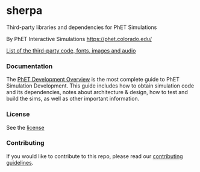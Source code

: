 sherpa
======

Third-party libraries and dependencies for PhET Simulations

By PhET Interactive Simulations
https://phet.colorado.edu/

[List of the third-party code, fonts, images and audio](third-party-licenses.md)

### Documentation
The [PhET Development Overview](https://github.com/phetsims/phet-info/blob/master/doc/phet-development-overview.md) is the most complete guide to PhET Simulation Development. This guide includes how
to obtain simulation code and its dependencies, notes about architecture & design, how to test and build the sims, as well as other important information.

### License
See the [license](LICENSE.md)

### Contributing
If you would like to contribute to this repo, please read our [contributing guidelines](https://github.com/phetsims/community/blob/master/CONTRIBUTING.md).
